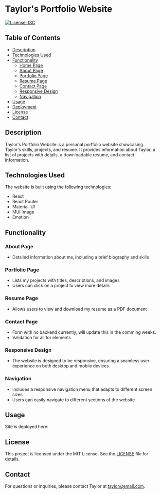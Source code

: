 # Taylor's Portfolio Website

[![License: ISC](https://img.shields.io/badge/License-ISC-blue.svg)](https://opensource.org/licenses/ISC)

## Table of Contents
- [Description](#description)
- [Technologies Used](#technologies-used)
- [Functionality](#functionality)
  - [Home Page](#home-page)
  - [About Page](#about-page)
  - [Portfolio Page](#portfolio-page)
  - [Resume Page](#resume-page)
  - [Contact Page](#contact-page)
  - [Responsive Design](#responsive-design)
  - [Navigation](#navigation)
- [Usage](#usage)
- [Deployment](#deployment)
- [License](#license)
- [Contact](#contact)

## Description
Taylor's Portfolio Website is a personal portfolio website showcasing Taylor's skills, projects, and resume. It provides information about Taylor, a list of projects with details, a downloadable resume, and contact information.

## Technologies Used
The website is built using the following technologies:
- React
- React Router
- Material-UI
- MUI Image
- Emotion

## Functionality

### About Page
- Detailed information about me, including a brief biography and skills

### Portfolio Page
- Lists my projects with titles, descriptions, and images
- Users can click on a project to view more details

### Resume Page
- Allows users to view and download my resume as a PDF document

### Contact Page
- Form with no backend currently, will update this in the comming weeks.
- Validation for all for elements

### Responsive Design
- The website is designed to be responsive, ensuring a seamless user experience on both desktop and mobile devices

### Navigation
- Includes a responsive navigation menu that adapts to different screen sizes
- Users can easily navigate to different sections of the website

## Usage
Site is deployed here: 

## License
This project is licensed under the MIT License. See the [LICENSE](LICENSE) file for details.

## Contact
For questions or inquiries, please contact Taylor at taylor@email.com.

